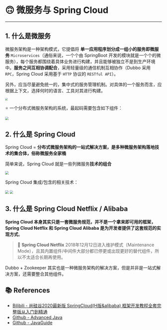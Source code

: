 # 🙃 微服务与 Spring Cloud

---

## 1. 什么是微服务

微服务架构是一种架构模式，它提倡将 **单一应用程序划分成一组小的服务即微服务** `Microservices`（通俗来说，一个个由 SpringBoot 开发的模块就是一个个的微服务），每个服务都围绕着具体业务进行构建，并且能够被独立不是到生产环境中。**服务之间互相协调配合**，采用轻量级的通信机制互相协作（Dubbo 采用 `RPC`，Spring Cloud 采用基于 `HTTP` 协议的 `RESTful API`）。

另外，应当尽量避免统一的，集中式的服务管理机制。对具体的一个服务而言，应根据上下文，选择何时的语言、工具对其进行构建。

<img src="https://cs-wiki.oss-cn-shanghai.aliyuncs.com/img/20201126211510.png" style="zoom: 50%;" />

⭐ 一个分布式微服务架构的系统，最起码需要包含如下组件：

<img src="https://cs-wiki.oss-cn-shanghai.aliyuncs.com/img/20201126212835.png" style="zoom:67%;" />

## 2. 什么是 Spring Cloud

Spring Cloud = **分布式微服务架构的一站式解决方案，是多种微服务架构落地技术的集合体，俗称微服务全家桶**

简单来说，Spring Cloud 就是一些列微服务**技术的组合**

<img src="https://cs-wiki.oss-cn-shanghai.aliyuncs.com/img/20201126212711.png" style="zoom:67%;" />

Spring Cloud 集成/包含的相关技术：

<img src="https://cs-wiki.oss-cn-shanghai.aliyuncs.com/img/20201126213643.png" style="zoom: 67%;" />

<img src="https://cs-wiki.oss-cn-shanghai.aliyuncs.com/img/20201126213704.png" style="zoom:67%;" />

## 3. 什么是 Spring Cloud Netflix / Alibaba

**Spring Cloud 本身其实只是一套微服务规范，并不是一个拿来即可用的框架，Spring Cloud Netflix 和 Spring Cloud Alibaba 是为开发者提供了这套规范的实现方式**。

> 🚨 **Spring Cloud Netflix** 2018年12月12日进入维护模式（Maintenance Mode），且其内置组件/中间件大部分都已停更或出现更好的替代组件，所以不太适合长期再使用。

Dubbo + Zookeeper 其实也是一种微服务架构的解决方案，但是并非是一站式解决方案，还需要整合其他组件。

## 📚 References

- [Bilibili - 尚硅谷2020最新版 SpringCloud(H版&alibaba) 框架开发教程全套完整版从入门到精通](https://www.bilibili.com/video/BV18E411x7eT?p=2)
- [Github - Advanced Java](https://doocs.gitee.io/advanced-java/#/./docs/distributed-system/distributed-system-interview)
- [Github - JavaGuide](https://snailclimb.gitee.io/javaguide/#/docs/system-design/distributed-system/分布式?id=二-分布式事务)